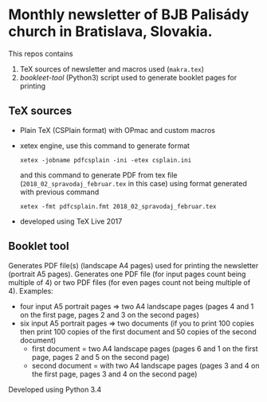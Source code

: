 # Monthly newsletter of BJB Palisády church in Bratislava, Slovakia.

This repos contains

1. TeX sources of newsletter and macros used (`makra.tex`)
2. *bookleet-tool* (Python3) script used to generate booklet pages for printing


## TeX sources

- Plain TeX (CSPlain format) with OPmac and custom macros
- xetex engine, use this command to generate format

    `xetex -jobname pdfcsplain -ini -etex csplain.ini`

    and this command to generate PDF from tex file (`2018_02_spravodaj_februar.tex` in this case)
    using format generated with previous command

    `xetex -fmt pdfcsplain.fmt 2018_02_spravodaj_februar.tex`

- developed using TeX Live 2017


## Booklet tool
Generates PDF file(s) (landscape A4 pages) used for printing the newsletter (portrait A5 pages).
Generates one PDF file (for input pages count being multiple of 4) or two PDF files (for even pages count not being multiple of 4).
Examples:
  * four input A5 portrait pages => two A4 landscape pages (pages 4 and 1 on the first page, pages 2 and 3 on the second pages)
  * six input A5 portrait pages => two documents (if you to print 100 copies then print 100 copies of the first document and 50 copies of the second document)
    - first document = two A4 landscape pages (pages 6 and 1 on the first page, pages 2 and 5 on the second page)
    - second document = with two A4 landscape pages (pages 3 and 4 on the first page, pages 3 and 4 on the second page)

Developed using Python 3.4